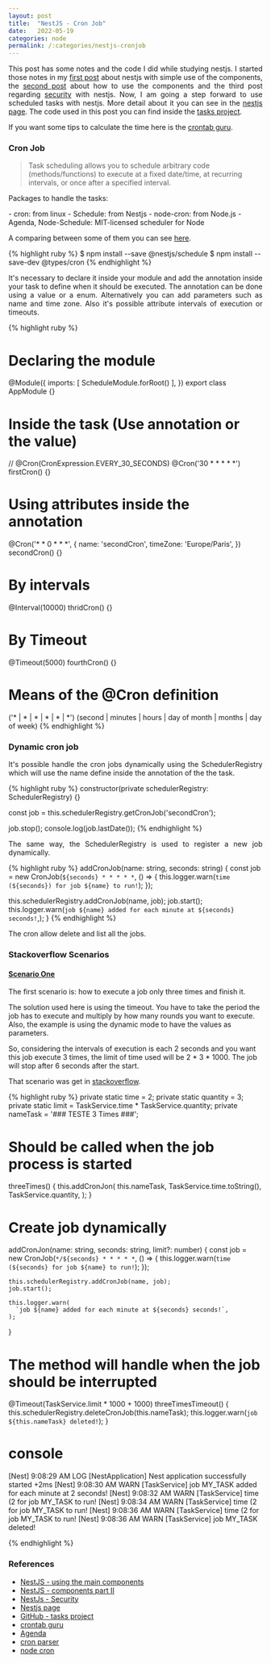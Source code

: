 ```yaml
---
layout: post
title:  "NestJS - Cron Job"
date:   2022-05-19
categories: node
permalink: /:categories/nestjs-cronjob
---
```


<p style="text-align: justify;">This post has some notes and the code I did while studying nestjs. I started those notes in my <a href="https://fabiana2611.github.io/node/nestjs">first post</a> about nestjs with simple use of the components, the <a href="https://fabiana2611.github.io/node/nestjs-advanced">second post</a> about how to use the components and the third post regarding <a href="https://fabiana2611.github.io/node/nestjs-security">security</a> with nestjs. Now, I am going a step forward to use scheduled tasks with nestjs. More detail about it you can see in the <a href="https://docs.nestjs.com/techniques/task-scheduling/">nestjs page</a>. The code used in this post you can find inside the <a href="https://github.com/fabiana2611/nestjs2/tree/master/tasks">tasks project</a>.</p>

<p>If you want some tips to calculate the time here is the <a href="https://crontab.guru/#0_18,20,22_*_*_*">crontab guru</a>.</p>


<h3>Cron Job</h3>

<blockquote>Task scheduling allows you to schedule arbitrary code (methods/functions) to execute at a fixed date/time, at recurring intervals, or once after a specified interval. </blockquote>

<p>Packages to handle the tasks:</p>
- cron: from linux
- Schedule: from Nestjs
- node-cron: from Node.js
- Agenda, Node-Schedule: MIT-licensed scheduler for Node

<p>A comparing between some of them you can see <a href="https://blog.logrocket.com/comparing-best-node-js-schedulers/">here</a>.</p>

{% highlight ruby %}
$ npm install --save @nestjs/schedule
$ npm install --save-dev @types/cron
{% endhighlight %}

<p style="text-align: justify;">It's necessary to declare it inside your module and add the annotation inside your task to define when it should be executed. The annotation can be done using a value or a enum. Alternatively you can add parameters such as name and time zone. Also it's possible attribute intervals of execution or timeouts.</p>

{% highlight ruby %}
# Declaring the module
@Module({
  imports: [ ScheduleModule.forRoot() ],
})
export class AppModule {}

# Inside the task (Use annotation or the value)
// @Cron(CronExpression.EVERY_30_SECONDS)
@Cron('30 * * * * *')
firstCron() {}

# Using attributes inside the annotation
@Cron('* * 0 * * *', {
    name: 'secondCron',
    timeZone: 'Europe/Paris',
})
secondCron() {}

# By intervals
@Interval(10000)
thridCron() {}

# By Timeout
@Timeout(5000)
fourthCron() {}

# Means of the @Cron definition
('* | * | * | * | * | *')
(second | minutes | hours | day of month | months | day of week)
{% endhighlight %}

<h3>Dynamic cron job</h3>

<p style="text-align: justify;">It's possible handle the cron jobs dynamically using the SchedulerRegistry which will use the name define inside the annotation of the the task.</p>

{% highlight ruby %}
constructor(private schedulerRegistry: SchedulerRegistry) {}

const job = this.schedulerRegistry.getCronJob('secondCron');

job.stop();
console.log(job.lastDate());
{% endhighlight %}

<p style="text-align: justify;">The same way, the SchedulerRegistry is used to register a new job dynamically.</p>

{% highlight ruby %}
addCronJob(name: string, seconds: string) {
  const job = new CronJob(`${seconds} * * * * *`, () => {
    this.logger.warn(`time (${seconds}) for job ${name} to run!`);
  });

  this.schedulerRegistry.addCronJob(name, job);
  job.start();
  this.logger.warn(`job ${name} added for each minute at ${seconds} seconds!`,);
}
{% endhighlight %}

<p style="text-align: justify;">The cron allow delete and list all the jobs.  </p>

<h3>Stackoverflow Scenarios</h3>

<h4><u>Scenario One</u></h4>

<p>The first scenario is: how to execute a job only three times and finish it.</p>

<p>The solution used here is using the timeout. You have to take the period the job has to execute and multiply by how many rounds you want to execute. Also, the example is using the dynamic mode to have the values as parameters. </p>

<p>So, considering the intervals of execution is each 2 seconds and you want this job execute 3 times, the limit of time used will be 2 * 3 * 1000. The job will stop after 6 seconds after the start.</p>

<p>That scenario was get in <a href="https://stackoverflow.com/questions/70077725/add-counter-to-nestjs-cron-job/72310582#72310582">stackoverflow</a>.<p>

{% highlight ruby %}
private static time = 2;
private static quantity = 3;
private static limit = TaskService.time * TaskService.quantity;
private nameTask = '### TESTE  3 Times ###';

# Should be called when the job process is started
threeTimes() {
  this.addCronJon(
    this.nameTask,
    TaskService.time.toString(),
    TaskService.quantity,
  );
}

# Create job dynamically
addCronJon(name: string, seconds: string, limit?: number) {
    const job = new CronJob(`*/${seconds} * * * * *`, () => {
      this.logger.warn(`time (${seconds} for job ${name} to run!`);
    });

    this.schedulerRegistry.addCronJob(name, job);
    job.start();

    this.logger.warn(
      `job ${name} added for each minute at ${seconds} seconds!`,
    );
  }

# The method will handle when the job should be interrupted
@Timeout(TaskService.limit * 1000 + 1000)
threeTimesTimeout() {
    this.schedulerRegistry.deleteCronJob(this.nameTask);
    this.logger.warn(`job ${this.nameTask} deleted!`);
}

# console
[Nest] 9:08:29 AM     LOG [NestApplication] Nest application successfully started +2ms
[Nest] 9:08:30 AM    WARN [TaskService] job MY_TASK added for each minute at 2 seconds!
[Nest] 9:08:32 AM    WARN [TaskService] time (2 for job MY_TASK to run!
[Nest] 9:08:34 AM    WARN [TaskService] time (2 for job MY_TASK to run!
[Nest] 9:08:36 AM    WARN [TaskService] time (2 for job MY_TASK to run!
[Nest] 9:08:36 AM    WARN [TaskService] job MY_TASK deleted!

{% endhighlight %}

<h3>References</h3>
<ul>
  <li><a href="https://fabiana2611.github.io/node/nestjs">NestJS - using the main components</a></li>
  <li><a href="https://fabiana2611.github.io/node/nestjs-advanced">NestJS - components part II</a></li>
  <li><a href="https://fabiana2611.github.io/node/nestjs-security">NestJs - Security</a></li>
  <li><a href="https://docs.nestjs.com/techniques/task-scheduling/">Nestjs page</a></li>
  <li><a href="https://github.com/fabiana2611/nestjs2/tree/master/tasks">GitHub - tasks project</a></li>
  <li><a href="https://crontab.guru/#0_18,20,22_*_*_*">crontab guru</a></li>
  <li><a href="https://github.com/agenda/agenda#readme">Agenda</a></li>
  <li><a href="https://github.com/harrisiirak/cron-parser#supported-format">cron parser</a></li>
  <li><a href="https://github.com/kelektiv/node-cron#available-cron-patterns">node cron</a></li>
</ul>
